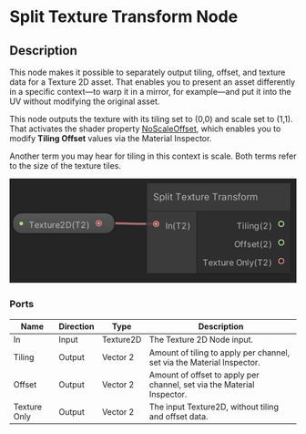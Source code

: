 # Split Texture Transform Node

## Description
This node makes it possible to separately output tiling, offset, and texture data for a Texture 2D asset. That enables you to present an asset differently in a specific context—to warp it in a mirror, for example—and put it into the UV without modifying the original asset.

This node outputs the texture with its tiling set to (0,0) and scale set to (1,1). That activates the shader property [NoScaleOffset](https://docs.unity3d.com/Manual/SL-Properties.html), which enables you to modify **Tiling Offset** values via the Material Inspector.

Another term you may hear for tiling in this context is scale. Both terms refer to the size of the texture tiles.

![](images/node-splittexturetransform.png)

### Ports

| **Name**        | **Direction** | **Type** | **Description** |
|--------------|-----------|-----------|------------------------------------------------------------------------|
| In           | Input     | Texture2D | The Texture 2D Node input.                                              |
| Tiling       | Output    | Vector 2  | Amount of tiling to apply per channel, set via the Material Inspector. |
| Offset       | Output    | Vector 2  | Amount of offset to apply per channel, set via the Material Inspector. |
| Texture Only | Output    | Vector 2  | The input Texture2D, without tiling and offset data. |
